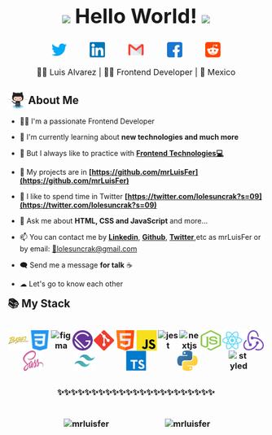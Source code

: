 <h1 style="font-size: 2.5rem; font-weight: bold; text-align: center;" align='center'> <img src="https://media.giphy.com/media/ObNTw8Uzwy6KQ/giphy.gif" width="40px"> Hello World! <img src="https://media.giphy.com/media/fFEFxS3DE5VIY/giphy.gif" width="35px" /></h1>

<div align='center' style="display: flex; flex-wrap: wrap; justify-content: center; align-items: flex-start; column-gap: 20px;">
<a margin='0 0.8rem' style="margin: 0 0.8rem; outline: none;" href="https://twitter.com/lolesuncrak" target="_blank"><img src="./assets/social-media/twitter.svg" alt="lolesuncrak" width="30"  /></a>
<a margin='0 0.8rem' style="margin: 0 0.8rem; outline: none;" href="https://www.linkedin.com/in/mrluisfer/" target="blank"><img src="./assets/social-media/linkedin.svg" alt="luis fernando alvarez manriquez" width="30" /></a>
<a margin='0 0.8rem' style="margin: 0 0.8rem; outline: none;" href='mailto:lolesuncrak@gmail.com' target='_blank'><img src="./assets/social-media/gmail.svg" width="30" alt="luis fernando alvarez manriquez" /></a>
<a margin='0 0.8rem' style="margin: 0 0.8rem; outline: none;" href='https://www.facebook.com/profile.php?id=100013068189807' target='_blank'><img src='./assets/social-media/facebook.svg' alt='luis fer alvarez' width='30'/></a>
<a margin='0 0.8rem' style="margin: 0 0.8rem; outline: none;" href="https://www.reddit.com/user/mrLuisFer" target="_blank" ><img src="./assets/social-media/reddit.svg" alt="u/mrLuisFer" width='30'></a>
</div>

<p style="text-align: center; font-size: 1rem;" align='center'>👦🏻 Luis Alvarez | 👨‍💻 Frontend Developer | 🌮 Mexico</p>

<h2 style="display: flex; align-items: center; margin-bottom: 1rem;"><img style="width: 40px; margin: 0;" src="./assets/Octocat/Octocat.png" alt="🌟" width='40' /> About Me</h2>

- 👨‍💻 I'm a passionate Frontend Developer

- 🌱 I'm currently learning about **new technologies and much more**

- 💙 But I always like to practice with **[Frontend Technologies💻](https://github.com/mrLuisFer)**

- 🌟 My projects are in **[https://github.com/mrLuisFer](https://github.com/mrLuisFer)**

- 💬 I like to spend time in Twitter **[https://twitter.com/lolesuncrak?s=09](https://twitter.com/lolesuncrak?s=09)**

- 📝 Ask me about **HTML, CSS and JavaScript** and more...

- 📫 You can contact me by **[Linkedin](https://www.linkedin.com/in/mrluisfer/)**, **[Github](https://github.com/mrLuisFer)**, **[Twitter](https://twitter.com/lolesuncrak)**,etc as mrLuisFer or by email: <a href="mailto:lolesuncrak@gmail.com" >💼lolesuncrak@gmail.com</a>

- 🗨️ Send me a message **for talk** ☕

- ☁ Let's go to know each other

<h2 style="margin: 1rem 0;">📚 My Stack<h3>
<p align='center' style="text-align: center; display: flex; justify-content: space-around; flex-wrap: wrap; margin-top: 2rem; margin-bottom: 2rem;">
<img src="./assets/babel.svg" alt="babel" width="40" height="40"/> 
<img src="./assets/css3.svg" alt="css3" width="40" height="40"/> 
<img src="https://www.vectorlogo.zone/logos/figma/figma-icon.svg" alt="figma" width="40" height="40"/> 
<img src="./assets/gatsby.svg" alt="gatsby" width="40" height="40"/> 
<img src="./assets/git.svg" alt="git" width="40" height="40"/>
<img src="./assets/html.svg" alt="html5" width="40" height="40"/>
<img src="./assets/javascript.svg" alt="javascript" width="40" height="40"/> 
<img src="https://i.ibb.co/Yj6p14L/jest.png" alt="jest" width="40" height="40"/> 
<img src="https://cdn.worldvectorlogo.com/logos/nextjs-3.svg" alt="nextjs" width="40" height="40"/> 
<img src="./assets/nodejs.svg" alt="nodejs" width="40" height="40"/> 
<img src="./assets/react.svg" alt="react" width="40" height="40"/> 
<img src="./assets/redux.svg" alt="redux" width="40" height="40"/> 
<img src="./assets/sass.svg" alt="sass" width="40" height="40"/> 
<img src="./assets/tailwindcss.svg" alt="tailwind" width="40" height="40"/> 
<img src="./assets/typescript.svg" alt="typescript" width="40" height="40"/>
<img src="./assets/python.svg" alt="python" width="40" height="40"/>
<img src="https://miro.medium.com/max/318/1*c1rnU4_5k7Mimo_CA1efmQ.png" alt="styled-components" width="40" height="40"/>
</p>

<p style="text-align: center; margin: 1.5rem 0;" align='center'>
  ✨✨✨✨✨✨✨✨✨✨✨✨✨✨✨✨✨✨✨✨✨✨✨
</p>
<div style="display: flex; justify-content: space-evenly; flex-wrap: wrap;">
  <p>&nbsp;<img align="center" src="https://github-readme-stats.vercel.app/api?username=mrLuisFer&show_icons=true&theme=vue" alt="mrluisfer" /></p>

  <p>&nbsp;<img align="center" src="https://github-readme-stats.vercel.app/api/top-langs/?username=mrLuisFer&layout=compact&theme=vue" alt="mrluisfer" /></p>
</div>

